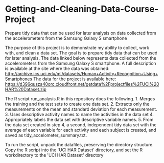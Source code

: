 # Getting-and-Cleaning-Data-Course-Project
Prepare tidy data that can be used for later analysis on data collected from the accelerometers from the Samsung Galaxy S smartphone

The purpose of this project is to demonstrate my ability to collect, work with, and clean a data set. The goal is to prepare tidy data that can be used for later analysis. 
The data linked below represents data collected from the accelerometers from the Samsung Galaxy S smartphone. A full description is available at the site where the data was obtained:
http://archive.ics.uci.edu/ml/datasets/Human+Activity+Recognition+Using+Smartphones 
The data for the project is available here:
https://d396qusza40orc.cloudfront.net/getdata%2Fprojectfiles%2FUCI%20HAR%20Dataset.zip 

The R script run_analysis.R in this repository does the following. 
    1. Merges the training and the test sets to create one data set.
    2. Extracts only the measurements on the mean and standard deviation for each measurement. 
    3. Uses descriptive activity names to name the activities in the data set
    4. Appropriately labels the data set with descriptive variable names. 
    5. From the data set created in step 4, a second, independent tidy data set with the average of 
    each variable for each activity and each subject is created, and saved as tidy_accelometer_summary.txt.

To run the script, unpack the datafiles, preserving the directory structure. 
Copy the R script into the 'UCI HAR Dataset' directory, and set the 
R workdirectory to the 'UCI HAR Dataset' directory

